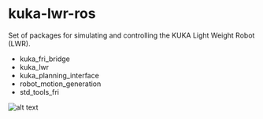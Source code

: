 # kuka-lwr-ros
Set of packages for simulating and controlling the KUKA Light Weight Robot (LWR). 

* kuka_fri_bridge
* kuka_lwr
* kuka_planning_interface
* robot_motion_generation
* std_tools_fri


![alt text](readme/concept.svg "Description goes here")

